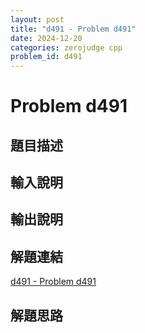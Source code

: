 ```yaml
---
layout: post
title: "d491 - Problem d491"
date: 2024-12-20
categories: zerojudge cpp
problem_id: d491
---
```


# Problem d491

## 題目描述



## 輸入說明



## 輸出說明



## 解題連結

[d491 - Problem d491](https://zerojudge.tw/ShowProblem?problemid=d491)

## 解題思路

